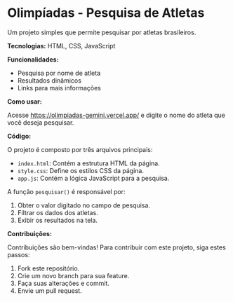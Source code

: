 # Olimpíadas - Pesquisa de Atletas

Um projeto simples que permite pesquisar por atletas brasileiros.

**Tecnologias:** HTML, CSS, JavaScript

**Funcionalidades:**

* Pesquisa por nome de atleta
* Resultados dinâmicos
* Links para mais informações

**Como usar:**

Acesse https://olimpiadas-gemini.vercel.app/ e digite o nome do atleta que você deseja pesquisar.

**Código:**

O projeto é composto por três arquivos principais:

* `index.html`: Contém a estrutura HTML da página.
* `style.css`: Define os estilos CSS da página.
* `app.js`: Contém a lógica JavaScript para a pesquisa.

A função `pesquisar()` é responsável por:

1. Obter o valor digitado no campo de pesquisa.
2. Filtrar os dados dos atletas.
3. Exibir os resultados na tela.

**Contribuições:**

Contribuições são bem-vindas! Para contribuir com este projeto, siga estes passos:

1. Fork este repositório.
2. Crie um novo branch para sua feature.
3. Faça suas alterações e commit.
4. Envie um pull request.
